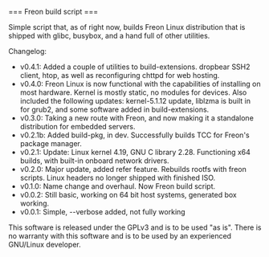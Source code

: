 === Freon build script ===

Simple script that, as of right now, builds Freon Linux distribution that is shipped with glibc, busybox, and a hand full of other utilities.

Changelog:
 * v0.4.1: Added a couple of utilities to build-extensions. dropbear SSH2 client, htop, as well as reconfiguring chttpd for web hosting.
 * v0.4.0: 
	Freon Linux is now functional with the capabilities of installing on most hardware. Kernel is mostly static, no modules for devices.
	Also included the following updates: kernel-5.1.12 update, liblzma is built in for grub2, and some software added in build-extensions.
 * v0.3.0: Taking a new route with Freon, and now making it a standalone distribution for embedded servers.
 * v0.2.1b: Added build-pkg, in dev. Successfully builds TCC for Freon's package manager.
 * v0.2.1: Update: Linux kernel 4.19, GNU C library 2.28. Functioning x64 builds, with built-in onboard network drivers.
 * v0.2.0: Major update, added refer feature. Rebuilds rootfs with freon scripts. Linux headers no longer shipped with finished ISO.
 * v0.1.0: Name change and overhaul. Now Freon build script.
 * v0.0.2: Still basic, working on 64 bit host systems, generated box working.
 * v0.0.1: Simple, --verbose added, not fully working

This software is released under the GPLv3 and is to be used "as is". There is no warranty with this software and is to be used by an experienced GNU/Linux developer.
